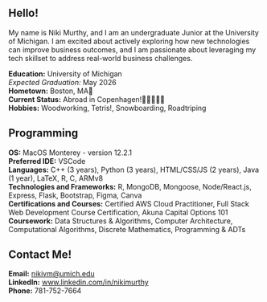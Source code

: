 ## Hello!

My name is Niki Murthy, and I am an undergraduate Junior at the University of Michigan. I am excited about actively exploring how new technologies can improve business outcomes, and I am passionate about leveraging my tech skillset to address real-world business challenges.

**Education:** University of Michigan  
  _Expected Graduation:_ May 2026  
**Hometown:** Boston, MA🌃  
**Current Status:** Abroad in Copenhagen!🏰🚴🏼‍♀️🤩  
**Hobbies:** Woodworking, Tetris!, Snowboarding, Roadtriping  
  
## Programming  
**OS:** MacOS Monterey - version 12.2.1  
**Preferred IDE:** VSCode  
**Languages:** C++ (3 years), Python (3 years), HTML/CSS/JS (2 years), Java (1 year), LaTeX, R, C, ARMv8  
**Technologies and Frameworks:** R, MongoDB, Mongoose, Node/React.js, Express, Flask, Bootstrap, Figma, Canva  
**Certifications and Courses:** Certified AWS Cloud Practitioner, Full Stack Web Development Course Certification, Akuna Capital Options 101  
**Coursework:** Data Structures & Algorithms, Computer Architecture, Computational Algorithms, Discrete Mathematics, Programming & ADTs  
  
## Contact Me!  
**Email:** nikivm@umich.edu  
**LinkedIn:** www.linkedin.com/in/nikimurthy  
**Phone:** 781-752-7664  


<!--
**nikimurthy/nikimurthy** is a ✨ _special_ ✨ repository because its `README.md` (this file) appears on your GitHub profile.

Here are some ideas to rted:

- 🔭 I’m currently working on ...
- 🌱 I’m currently learning ...
- 👯 I’m looking to collaborate on ...
- 🤔 I’m looking for help with ...
- 💬 Ask me about ...
- 📫 How to reach me: ...
- 😄 Pronouns: ...
- ⚡ Fun fact: ...
-->
